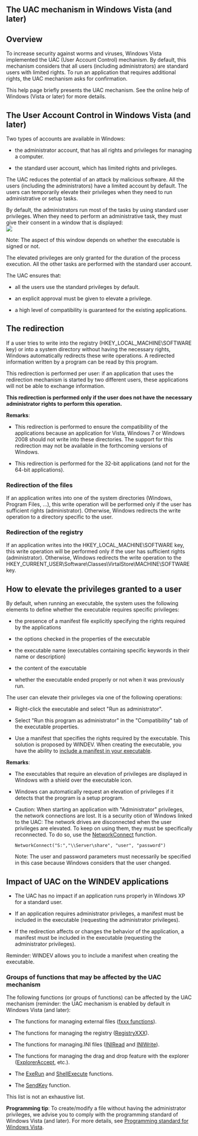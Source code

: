 
## The UAC mechanism in Windows Vista (and later)
			



<a name="NOTE1"></a>
<a name="NOTE1_1"></a>


## Overview
<a name="overview_ELTTEXTE000207"></a>
To increase security against worms and viruses, Windows Vista implemented the UAC (User Account Control) mechanism. By default, this mechanism considers that all users (including administrators) are standard users with limited rights. To run an application that requires additional rights, the UAC mechanism asks for confirmation.

This help page briefly presents the UAC mechanism. See the online help of Windows (Vista or later) for more details.

<a name="NOTE2"></a>
<a name="NOTE2_1"></a>


## The User Account Control in Windows Vista (and later)
<a name="the_user_account_control_windows_vista_and_later_ELTTEXTE000231"></a>
Two types of accounts are available in Windows:

- the administrator account, that has all rights and privileges for managing a computer.

- the standard user account, which has limited rights and privileges.




The UAC reduces the potential of an attack by malicious software. All the users (including the administrators) have a limited account by default. The users can temporarily elevate their privileges when they need to run administrative or setup tasks.

By default, the administrators run most of the tasks by using standard user privileges. When they need to perform an administrative task, they must give their consent in a window that is displayed:
<br>![](https://doc.pcsoft.fr/en-US/images/image.awp?langid=3&name=UAC_install.gif)


Note: The aspect of this window depends on whether the executable is signed or not.

The elevated privileges are only granted for the duration of the process execution. All the other tasks are performed with the standard user account.

The UAC ensures that:

- all the users use the standard privileges by default.

- an explicit approval must be given to elevate a privilege.

- a high level of compatibility is guaranteed for the existing applications.




<a name="NOTE3"></a>
<a name="NOTE3_1"></a>


## The redirection
<a name="the_redirection_ELTTEXTE000255"></a>
If a user tries to write into the registry (HKEY_LOCAL_MACHINE\\SOFTWARE key) or into a system directory without having the necessary rights, Windows automatically redirects these write operations. A redirected information written by a program can be read by this program.

This redirection is performed per user: if an application that uses the redirection mechanism is started by two different users, these applications will not be able to exchange information.

**This redirection is performed only if the user does not have the necessary administrator rights to perform this operation.**

**Remarks**:

- This redirection is performed to ensure the compatibility of the applications because an application for Vista, Windows 7 or Windows 2008 should not write into these directories. The support for this redirection may not be available in the forthcoming versions of Windows.

- This redirection is performed for the 32-bit applications (and not for the 64-bit applications).



<a name="NOTE3_2"></a>


### Redirection of the files
<a name="redirection_the_files_ELTPARAGRAPHE000060"></a>

If an application writes into one of the system directories (Windows, Program Files, ...), this write operation will be performed only if the user has sufficient rights (administrator). Otherwise, Windows redirects the write operation to a directory specific to the user.
<a name="NOTE3_3"></a>


### Redirection of the registry
<a name="redirection_the_registry_ELTPARAGRAPHE000067"></a>

If an application writes into the HKEY_LOCAL_MACHINE\\SOFTWARE key, this write operation will be performed only if the user has sufficient rights (administrator). Otherwise, Windows redirects the write operation to the HKEY_CURRENT_USER\\Software\\Classes\\VirtalStore\\MACHINE\\SOFTWARE key.

<a name="NOTE4"></a>
<a name="NOTE4_1"></a>


## How to elevate the privileges granted to a user
<a name="how_elevate_the_privileges_granted_user_ELTTEXTE000291"></a>
By default, when running an executable, the system uses the following elements to define whether the executable requires specific privileges:

- the presence of a manifest file explicitly specifying the rights required by the applications

- the options checked in the properties of the executable

- the executable name (executables containing specific keywords in their name or description)

- the content of the executable

- whether the executable ended properly or not when it was previously run.




The user can elevate their privileges via one of the following operations:

- Right-click the executable and select "Run as administrator".

- Select "Run this program as administrator" in the "Compatibility" tab of the executable properties.

- Use a manifest that specifies the rights required by the executable. This solution is proposed by WINDEV. When creating the executable, you have the ability to [include a manifest in your executable](../Editeurs/2025013.md).




**Remarks**:

- The executables that require an elevation of privileges are displayed in Windows with a shield over the executable icon.

- Windows can automatically request an elevation of privileges if it detects that the program is a setup program.

- Caution: When starting an application with "Administrator" privileges, the network connections are lost. It is a security otion of Windows linked to the UAC: The network drives are disconnected when the user privileges are elevated. To keep on using them, they must be specifically reconnected. To do so, use the [NetworkConnect](../WDLang1/3066002.md) function.
	
	```wl
	NetworkConnect("S:","\\Server\share", "user", "password")
	```

	Note: The user and password parameters must necessarily be specified in this case because Windows considers that the user changed. 




<a name="NOTE5"></a>
<a name="NOTE5_1"></a>


## Impact of UAC on the WINDEV applications
<a name="impact_uac_the_windev_applications_ELTTEXTE000315"></a>


- The UAC has no impact if an application runs properly in Windows XP for a standard user.

- If an application requires administrator privileges, a manifest must be included in the executable (requesting the administrator privileges).

- If the redirection affects or changes the behavior of the application, a manifest must be included in the executable (requesting the administrator privileges).




Reminder: WINDEV allows you to include a manifest when creating the executable.
<a name="NOTE5_2"></a>


### Groups of functions that may be affected by the UAC mechanism
<a name="groups_functions_that_may_affected_the_uac_mechanism_ELTPARAGRAPHE000120"></a>

The following functions (or groups of functions) can be affected by the UAC mechanism (reminder: the UAC mechanism is enabled by default in Windows Vista (and later):

- The functions for managing external files ([fxxx functions](../WDLang1/3036034.md)).

- The functions for managing the registry ([RegistryXXX](../WDLang1/3065004.md)).

- The functions for managing.INI files ([INIRead](../WDLang1/3013043.md) and [INIWrite](../WDLang1/3013039.md)).

- The functions for managing the drag and drop feature with the explorer ([ExplorerAccept](../WDLang1/3030015.md), etc.).

- The [ExeRun](../WDLang1/3035006.md) and [ShellExecute](../WDLang1/3035007.md) functions.

- The [SendKey](../WDLang1/3014014.md) function.




This list is not an exhaustive list.

**Programming tip**: To create/modify a file without having the administrator privileges, we advise you to comply with the programming standard of Windows Vista (and later). For more details, see [Programming standard for Windows Vista](../Editeurs/2025017.md).


